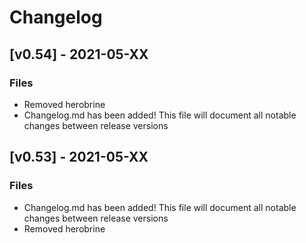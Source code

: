 # Changelog

## [v0.54] -  2021-05-XX
### Files
- Removed herobrine
- Changelog.md has been added! This file will document all notable changes between release versions

## [v0.53] -  2021-05-XX
### Files
- Changelog.md has been added! This file will document all notable changes between release versions
- Removed herobrine